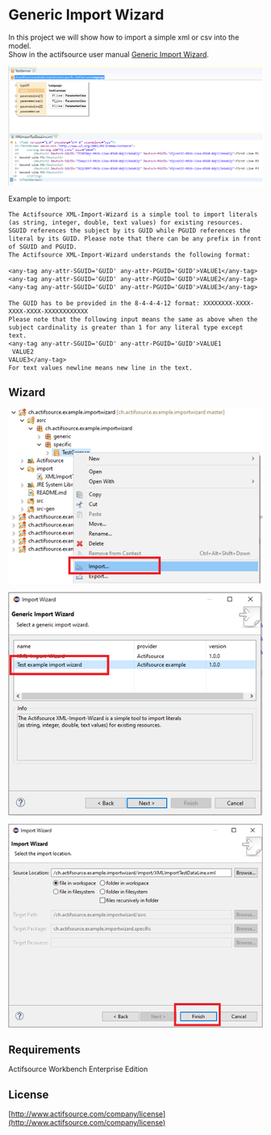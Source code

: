 # Generic Import Wizard
In this project we will show how to import a simple xml or csv into the model.  
Show in the actifsource user manual [Generic Import Wizard](https://www.actifsource.com/_downloads/ActifsourceManual_ActifsourceUserManual.pdf).

![Import model](images/importmodel.png)

Example to import:

```
The Actifsource XML-Import-Wizard is a simple tool to import literals (as string, integer, double, text values) for existing resources.
SGUID references the subject by its GUID while PGUID references the literal by its GUID. Please note that there can be any prefix in front of SGUID and PGUID.
The Actifsource XML-Import-Wizard understands the following format:

<any-tag any-attr-SGUID='GUID' any-attr-PGUID='GUID'>VALUE1</any-tag>
<any-tag any-attr-SGUID='GUID' any-attr-PGUID='GUID'>VALUE2</any-tag>
<any-tag any-attr-SGUID='GUID' any-attr-PGUID='GUID'>VALUE3</any-tag>

The GUID has to be provided in the 8-4-4-4-12 format: XXXXXXXX-XXXX-XXXX-XXXX-XXXXXXXXXXXX
Please note that the following input means the same as above when the subject cardinality is greater than 1 for any literal type except text.
<any-tag any-attr-SGUID='GUID' any-attr-PGUID='GUID'>VALUE1
 VALUE2
VALUE3</any-tag>
For text values newline means new line in the text.
```

## Wizard
![Import model](images/startimport.png)

![Import model](images/importwizard1.png)

![Import model](images/importwizard2.png)


## Requirements
Actifsource Workbench Enterprise Edition

## License
[http://www.actifsource.com/company/license](http://www.actifsource.com/company/license)
